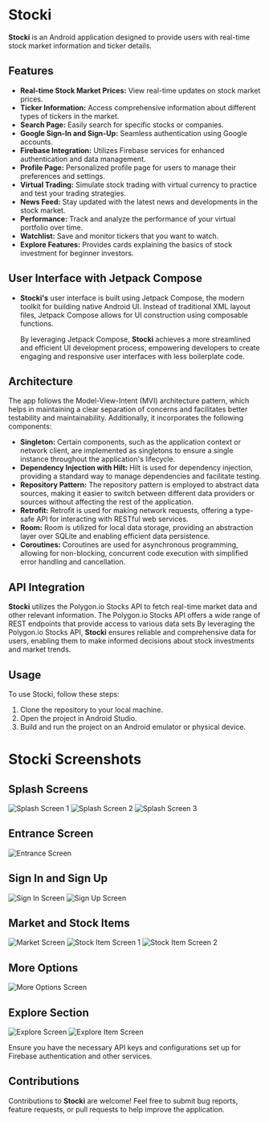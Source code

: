 # Stocki

**Stocki** is an Android application designed to provide users with real-time stock market information and ticker details.

## Features

- **Real-time Stock Market Prices:** View real-time updates on stock market prices.
- **Ticker Information:** Access comprehensive information about different types of tickers in the market.
- **Search Page:** Easily search for specific stocks or companies.
- **Google Sign-In and Sign-Up:** Seamless authentication using Google accounts.
- **Firebase Integration:** Utilizes Firebase services for enhanced authentication and data management.
- **Profile Page:** Personalized profile page for users to manage their preferences and settings.
- **Virtual Trading:** Simulate stock trading with virtual currency to practice and test your trading strategies.
- **News Feed:** Stay updated with the latest news and developments in the stock market.
- **Performance:** Track and analyze the performance of your virtual portfolio over time.
- **Watchlist:** Save and monitor tickers that you want to watch.
- **Explore Features:** Provides cards explaining the basics of stock investment for beginner investors.
  
## User Interface with Jetpack Compose

- **Stocki's** user interface is built using Jetpack Compose, the modern toolkit for building native Android UI. Instead of traditional XML layout files, Jetpack Compose allows for UI construction using composable functions.

   By leveraging Jetpack Compose, **Stocki** achieves a more streamlined and efficient UI development process, empowering developers to create engaging and responsive user interfaces with less boilerplate code.

## Architecture

The app follows the Model-View-Intent (MVI) architecture pattern, which helps in maintaining a clear separation of concerns and facilitates better testability and maintainability. Additionally, it incorporates the following components:

- **Singleton:** Certain components, such as the application context or network client, are implemented as singletons to ensure a single instance throughout the application's lifecycle.
- **Dependency Injection with Hilt:** Hilt is used for dependency injection, providing a standard way to manage dependencies and facilitate testing.
- **Repository Pattern:** The repository pattern is employed to abstract data sources, making it easier to switch between different data providers or sources without affecting the rest of the application.
- **Retrofit:** Retrofit is used for making network requests, offering a type-safe API for interacting with RESTful web services.
- **Room:** Room is utilized for local data storage, providing an abstraction layer over SQLite and enabling efficient data persistence.
- **Coroutines:** Coroutines are used for asynchronous programming, allowing for non-blocking, concurrent code execution with simplified error handling and cancellation.


## API Integration

**Stocki** utilizes the Polygon.io Stocks API to fetch real-time market data and other relevant information. The Polygon.io Stocks API offers a wide range of REST endpoints that provide access to various data sets
By leveraging the Polygon.io Stocks API, **Stocki** ensures reliable and comprehensive data for users, enabling them to make informed decisions about stock investments and market trends.

## Usage

To use Stocki, follow these steps:

1. Clone the repository to your local machine.
2. Open the project in Android Studio.
3. Build and run the project on an Android emulator or physical device.
# Stocki Screenshots

## Splash Screens
![Splash Screen 1](https://github.com/user-attachments/assets/051d40c4-1c1f-4356-8ece-e2d5b9ddd601)
![Splash Screen 2](https://github.com/user-attachments/assets/f3baa259-217e-4d42-89c0-a9682088cf08)
![Splash Screen 3](https://github.com/user-attachments/assets/a4027242-13c5-45f6-9263-6629de08902b)

## Entrance Screen
![Entrance Screen](https://github.com/user-attachments/assets/722aa98a-a472-4cb9-a67f-82ce3380462c)

## Sign In and Sign Up
![Sign In Screen](https://github.com/user-attachments/assets/d02c20c9-1670-4def-8b76-d229bb483395)
![Sign Up Screen](https://github.com/user-attachments/assets/020c4c4e-d046-4532-b175-dedd8f336104)

## Market and Stock Items
![Market Screen](https://github.com/user-attachments/assets/784b0daf-b6c6-458f-83d3-7f30bf7b53f0)
![Stock Item Screen 1](https://github.com/user-attachments/assets/960c2799-6304-4c00-ae60-305045c7cff1)
![Stock Item Screen 2](https://github.com/user-attachments/assets/4a66bcb8-bec1-446c-b04b-13f0d2a89610)

## More Options
![More Options Screen](https://github.com/user-attachments/assets/8228aaf4-2479-4423-bcca-1fbacf5893c3)

## Explore Section
![Explore Screen](https://github.com/user-attachments/assets/d18e9fd5-1bf1-41db-8f86-41f83aa96b62)
![Explore Item Screen](https://github.com/user-attachments/assets/336a4f65-1c70-4253-abe4-c0a282ecd994)


Ensure you have the necessary API keys and configurations set up for Firebase authentication and other services.

## Contributions

Contributions to **Stocki** are welcome! Feel free to submit bug reports, feature requests, or pull requests to help improve the application.

